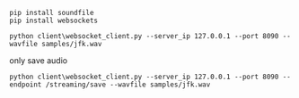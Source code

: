 
```shell
pip install soundfile
pip install websockets
```
```shell script
python client\websocket_client.py --server_ip 127.0.0.1 --port 8090 --wavfile samples/jfk.wav
```
only save audio
```shell script
python client\websocket_client.py --server_ip 127.0.0.1 --port 8090 --endpoint /streaming/save --wavfile samples/jfk.wav
```